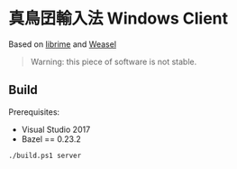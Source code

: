﻿# 真鳥囝輸入法 Windows Client

Based on [librime](https://github.com/rime/librime) and [Weasel](https://github.com/rime/weasel)

> Warning: this piece of software is not stable.

## Build

Prerequisites:

 * Visual Studio 2017
 * Bazel == 0.23.2
```
./build.ps1 server
```